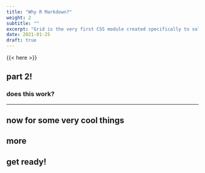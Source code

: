```yaml
---
title: "Why R Markdown?"
weight: 2
subtitle: ""
excerpt: "Grid is the very first CSS module created specifically to solve the layout problems we’ve all been hacking our way around for as long as we’ve been making websites."
date: 2021-01-25
draft: true
---
```


{{< here >}}


## part 2!

### does this work?

---

## now for some very cool things

## more

## get ready!
